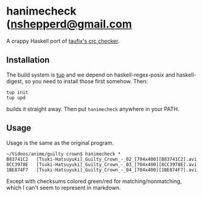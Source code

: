 hanimecheck (nshepperd@gmail.com
===========
A crappy Haskell port of [taufix's crc checker](http://agafix.org/anime-crc32-checksum-in-linux-v20/).

Installation
------------
The build system is [tup](http://gittup.org/tup/) and we depend on haskell-regex-posix and haskell-digest, so you need to install those first somehow. Then:

    tup init
    tup upd

builds it straight away. Then put `hanimecheck` anywhere in your PATH.

Usage
-----

Usage is the same as the original program.

    ~/Videos/anime/guilty crown$ hanimecheck *
    B83741C2   [Tsuki-Hatsuyuki]_Guilty_Crown_-_02_[704x400][B83741C2].avi
    8CC3978E   [Tsuki-Hatsuyuki]_Guilty_Crown_-_03_[704x400][8CC3978E].avi
    1BE874F7   [Tsuki-Hatsuyuki]_Guilty_Crown_-_04_[704x400][1BE874F7].avi

Except with checksums colored green/red for matching/nonmatching, which I can't seem to represent in markdown.
